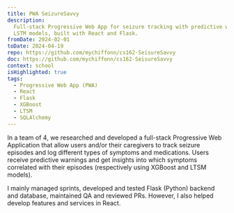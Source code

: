 ```yaml
---
title: PWA SeizureSavvy
description:
  Full-stack Progressive Web App for seizure tracking with predictive warnings using XGBoost and
  LSTM models, built with React and Flask.
fromDate: 2024-02-01
toDate: 2024-04-19
repo: https://github.com/mychiffonn/cs162-SeisureSavvy
doc: https://github.com/mychiffonn/cs162-SeisureSavvy
context: school
isHighlighted: true
tags:
  - Progressive Web App (PWA)
  - React
  - Flask
  - XGBoost
  - LTSM
  - SQLAlchemy
---
```


In a team of 4, we researched and developed a full-stack Progressive Web Application that allow
users and/or their caregivers to track seizure episodes and log different types of symptoms and
medications. Users receive predictive warnings and get insights into which symptoms correlated with
their episodes (respectively using XGBoost and LTSM models).

I mainly managed sprints, developed and tested Flask (Python) backend and database, maintained QA
and reviewed PRs. However, I also helped develop features and services in React.
